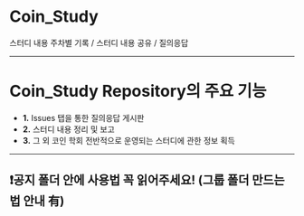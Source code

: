 # Coin_Study
스터디 내용 주차별 기록 / 스터디 내용 공유 / 질의응답

***************************************
# Coin_Study Repository의 주요 기능
+ **1.** Issues 탭을 통한 질의응답 게시판
+ **2.** 스터디 내용 정리 및 보고
+ **3.** 그 외 코인 학회 전반적으로 운영되는 스터디에 관한 정보 획득

***************************************
## ❗공지 폴더 안에 사용법 꼭 읽어주세요! (그룹 폴더 만드는 법 안내 有)
